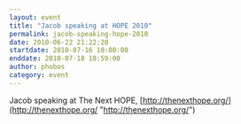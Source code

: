 ```yaml
---
layout: event
title: "Jacob speaking at HOPE 2010"
permalink: jacob-speaking-hope-2010
date: 2010-06-22 21:22:20
startdate: 2010-07-16 10:00:00
enddate: 2010-07-18 10:59:00
author: phobos
category: event
---
```


Jacob speaking at The Next HOPE, [http://thenexthope.org/](http://thenexthope.org/ "http://thenexthope.org/")
